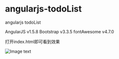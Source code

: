 # angularjs-todoList
angularjs todoList

AngularJS v1.5.8
Bootstrap v3.3.5
fontAwesome v4.7.0

打开index.html即可看到效果

![Image text](https://github.com/gonghui-whu/myImage/angularjs-todoList.png)